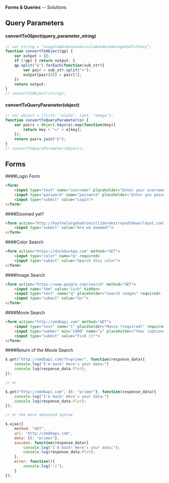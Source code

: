 **Forms & Queries** -- Solutions

## Query Parameters

#### convertToObject(query_parameter_string)
``` javascript
// var string = "a=apple&b=banana&c=cola&d=duck&e=egads&f=fancy";
function convertToObject(qp) {
    var output = {};
    if (!qp) { return output; }
    qp.split("&").forEach(function(sub_str){
        var pair = sub_str.split("=");
        output[pair[0]] = pair[1];
    })
    return output;
}
// convertToObject(string);
```

#### convertToQueryParameter(object)
``` javascript
// var object = {first: "alpha", last: "omega"};
function convertToQueryParameter(o) {
    var pairs = Object.keys(o).map(function(key){
        return key + "=" + o[key];
    });
    return pairs.join("&");
}
// convertToQueryParameter(object);
```

## Forms

####Login Form
```html
<form>
    <input type="text" name="username" placeholder="Enter your username"></br>
    <input type="password" name="password" placeholder="Enter you password"></br>
    <input type="submit" value="Login">
</form>
```

####Doomed yet?
```html
<form action="http://hasthelargehadroncolliderdestroyedtheworldyet.com" method="GET">
    <input type="submit" value="Are we doomed?">
</form>
```

####Color Search
``` html
<form action="https://duckduckgo.com" method="GET">
    <input type="color" name="q" required>
    <input type="submit" value="Search this color">
</form>
```

####Image Search
``` html
<form action="https://www.google.com/search" method="GET">
    <input name="tbm" value="isch" hidden>
    <input type="text" name="q" placeholder="search images" required>
    <input type="submit" value="Go!">
</form>
```

####Movie Search
``` html
<form action="http://omdbapi.com" method="GET">
    <input type="text" name="t" placeholder="Movie (required)" required></br>
    <input type="number" min="1900" name="y" placeholder="Year (optional)"></br>
    <input type="submit" value="Find it!">
</form>
```

####Return of the Movie Search
``` javascript
$.get("http://omdbapi.com/?t=primer", function(response_data){
    console.log("I'm back! Here's your data:")
    console.log(response_data.Plot);
});

// or

$.get("http://omdbapi.com", {t: "primer"}, function(response_data){
    console.log("I'm back! Here's your data:")
    console.log(response_data.Plot);
});

// or the more advanced syntax

$.ajax({
    method: "GET",
    url: "http://omdbapi.com",
    data: {t: "primer"},
    success: function(response_data){
        console.log("I'm back! Here's your data:");
        console.log(response_data.Plot);
    },
    error: function(){
        console.log(":(");
    }
});
```
